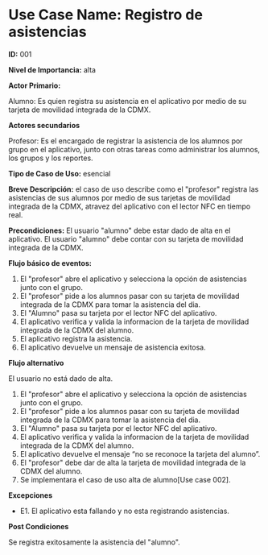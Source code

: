 
# **Use Case Name:** Registro de asistencias 

**ID:** 001

**Nivel de Importancia:** alta

**Actor Primario:** 

Alumno: Es quien registra su asistencia en el aplicativo por medio de su tarjeta de movilidad integrada de la CDMX.

**Actores secundarios**

Profesor: Es el encargado de registrar la asistencia de los alumnos por grupo en el aplicativo, junto con otras tareas como administrar los alumnos, los grupos y los reportes.

**Tipo de Caso de Uso:** esencial 

**Breve Descripción:** 
el caso de uso describe como el "profesor" registra las asistencias de sus alumnos por medio de sus tarjetas de movilidad integrada de la CDMX, atravez del aplicativo con el lector NFC en tiempo real.

**Precondiciones:** 
El usuario "alumno" debe estar dado de alta en el aplicativo. 
El usuario "alumno" debe contar con su tarjeta de movilidad integrada de la CDMX.

**Flujo básico de eventos:**	
1.	El "profesor" abre el aplicativo y selecciona la opción de asistencias junto con el grupo.
2.	El "profesor" pide a los alumnos pasar con su tarjeta de movilidad integrada de la CDMX para tomar la asistencia del dia.
3.	El "Alumno" pasa su tarjeta por el lector NFC del aplicativo.
4.	El aplicativo verifica y valida la informacion de la tarjeta de movilidad integrada de la CDMX del alumno.
5.	El aplicativo registra la asistencia. 
6.	El aplicativo devuelve un mensaje de asistencia exitosa.

**Flujo alternativo**

El usuario no está dado de alta.
1.	El "profesor" abre el aplicativo y selecciona la opción de asistencias junto con el grupo.
2.	El "profesor" pide a los alumnos pasar con su tarjeta de movilidad integrada de la CDMX para tomar la asistencia del dia.
3.	El "Alumno" pasa su tarjeta por el lector NFC del aplicativo.
4.	El aplicativo verifica y valida la informacion de la tarjeta de movilidad integrada de la CDMX del alumno.
5. El aplicativo devuelve el mensaje “no se reconoce la tarjeta del alumno”.
7. El "profesor" debe dar de alta la tarjeta de movilidad integrada de la CDMX del alumno.
8. Se implementara el caso de uso alta de alumno[Use case 002].

**Excepciones**
* E1. El aplicativo esta fallando y no esta registrando asistencias.
  
**Post Condiciones** 

Se registra exitosamente la asistencia del "alumno".








